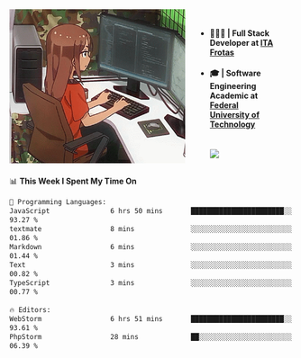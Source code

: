 
<body >
  <div style="display: flex; width: auto; margin-right: 30px ">
    <img align="right" width="312" height="274" style="padding-right:20px; " src="assets/umiko.gif" alt="Computer man" />
    <ul style="flex: 1;">
      <li><h4>🧑🏽‍💻 | Full Stack Developer at <a href="https://itafrotas.com//">ITA Frotas</a></h4></li>
      <li><h4>🎓 | Software Engineering Academic at <a href="http://www.utfpr.edu.br/">Federal University of Technology</a></h4></li>
      <br/>
      <a href="https://skillicons.dev">
        <img src="https://skillicons.dev/icons?i=ts,react,nodejs,go,swift,js,adonis,postgres,c,heroku,gradle,firebase,flutter,docker,aws,java,redis,kubernetes&theme=light&&perline=6 " />
      </a>
    </ul>  
    <br/>
  </div>
</body>


<!--START_SECTION:waka-->
📊 **This Week I Spent My Time On** 

```text
💬 Programming Languages: 
JavaScript               6 hrs 50 mins       ███████████████████████░░   93.27 % 
textmate                 8 mins              ░░░░░░░░░░░░░░░░░░░░░░░░░   01.86 % 
Markdown                 6 mins              ░░░░░░░░░░░░░░░░░░░░░░░░░   01.44 % 
Text                     3 mins              ░░░░░░░░░░░░░░░░░░░░░░░░░   00.82 % 
TypeScript               3 mins              ░░░░░░░░░░░░░░░░░░░░░░░░░   00.77 % 

🔥 Editors: 
WebStorm                 6 hrs 51 mins       ███████████████████████░░   93.61 % 
PhpStorm                 28 mins             ██░░░░░░░░░░░░░░░░░░░░░░░   06.39 % 
```


<!--END_SECTION:waka-->

<!--
**danielr0d/danielr0d** is a ✨ _special_ ✨ repository because its `README.md` (this file) appears on your GitHub profile.

Here are some ideas to get you started:

- 🔭 I’m currently working on ...
- 🌱 I’m currently learning ...
- 👯 I’m looking to collaborate on ...
- 🤔 I’m looking for help with ...
- 💬 Ask me about ...
- 📫 How to reach me: ...
- 😄 Pronouns: ...
- ⚡ Fun fact: ...
-->
